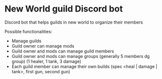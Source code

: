 # New World guild Discord bot
Discord bot that helps guilds in new world to organize their members

Possible functionalities:

* Manage guilds
* Guild owner can manage mods
* Guild owner and mods can manage guild members
* Guild owner and mods can manage groups (generally 5 members dg group) (1 healer, 1 tank, 3 damage)
* Each guild member can manage their own builds (spec <heal | damage | tank>, first gun, second gun)
